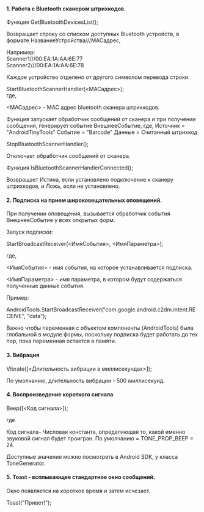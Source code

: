 #### 1. Работа с Bluetooth сканером штрихкодов. 

Функция GetBluetoothDevicesList();

Возвращает строку со списком доступных Bluetooth устройств, в формате НазваниеУстройства///MACадрес,  

Например:  
Scanner1///00:EA:1A:AA:6E:77  
Scanner2///00:EA:1A:AA:6E:78  
          
Каждое устройство отделено от другого символом перевода строки.  

StartBluetoothScannerHandler(<MACадрес>);  
где,

<MACадрес> - MAC адрес bluetooth сканера штрихкодов.  

Функция запускает обработчик сообщений от сканера и при получении сообщения,
генерирует событие ВнешнееСобытие, 
где,
Источник = "AndroidTinyTools"
Событие = "Barcode"
Данные = Считанный штрихкод

StopBluetoothScannerHandler();  

Отключает обработчик сообщений от сканера.

Функция IsBluetoothScannerHandlerConnected();  

Возвращает Истина, если установлено подключение к сканеру штрихкодов, и Ложь, если не установлено.  

#### 2. Подписка на прием широковещательных оповещений. 

При получении оповещения, вызывается обработчик события ВнешнееСобытие у всех открытых форм.

Запуск подписки:

StartBroadcastReceiver(<ИмяСобытия>, <ИмяПараметра>);

где,

<ИмяСобытия> - имя события, на которое устанавливается подписка.

<ИмяПараметра> - имя параметра, в котором будут содержаться полученные данные события.
 

Пример:

AndroidTools.StartBroadcastReceiver("com.google.android.c2dm.intent.RECEIVE", "data");

Важно чтобы переменная с объектом компоненты (AndroidTools) была глобальной в модуле формы, поскольку подписка будет работать до тех пор, пока переменная остается в памяти.

#### 3. Вибрация

Vibrate([<Длительность вибрации в миллисекундах>]);

По умолчанию, длительность вибрации - 500 миллисекунд.

#### 4. Воспроизведение короткого сигнала

Beep([<Код сигнала>]);

где

Код сигнала- Числовая константа, определяющая то, какой именно звуковой сигнал будет проигран. По умолчанию = TONE_PROP_BEEP = 24.

Доступные значения можно посмотреть в Android SDK, у класса ToneGenerator.
 

#### 5. Toast - всплывающее стандартное окно сообщений. 

Окно появляется на короткое время и затем исчезает.

Toast("Привет!");

 

